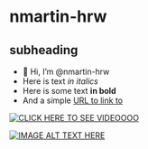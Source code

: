 # nmartin-hrw #
## subheading ##

- 👋 Hi, I’m @nmartin-hrw
- Here is text *in italics*
- Here is some text **in bold**
- And a simple [URL to link to](https://hrw.org)


[![CLICK HERE TO SEE VIDEOOOO](https://img.youtube.com/vi/YOUTUBE_VIDEO_ID_HERE/0.jpg)]([https://www.youtube.com/watch?v=YOUTUBE_VIDEO_ID_HERE](https://drive.google.com/file/d/1G4_aMtga4XlNDXkMnfzfz5wxCnkZjqSi/preview))

[![IMAGE ALT TEXT HERE](https://img.youtube.com/vi/YOUTUBE_VIDEO_ID_HERE/0.jpg)](https://www.youtube.com/watch?v=YOUTUBE_VIDEO_ID_HERE)


<!---
nmartin-hrw/nmartin-hrw is a ✨ special ✨ repository because its `README.md` (this file) appears on your GitHub profile.
You can click the Preview link to take a look at your changes.
--->
